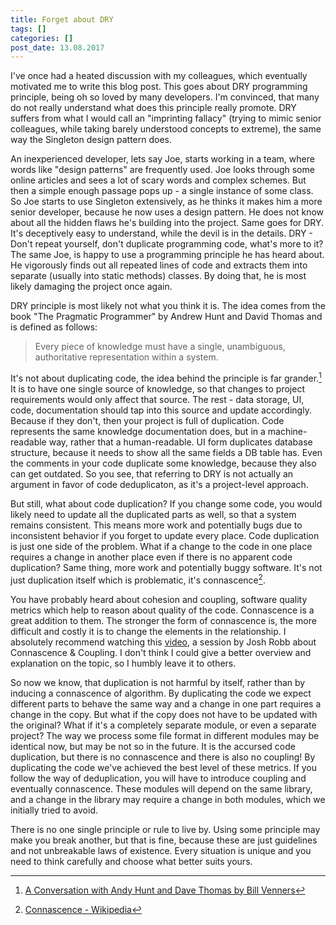 ```yaml
---
title: Forget about DRY
tags: []
categories: []
post_date: 13.08.2017
---
```


I've once had a heated discussion with my colleagues, which eventually motivated me to write this blog post. This goes about DRY programming principle, being oh so loved by many developers. I'm convinced, that many do not really understand what does this principle really promote. DRY suffers from what I would call an "imprinting fallacy" (trying to mimic senior colleagues, while taking barely understood concepts to extreme), the same way the Singleton design pattern does.

An inexperienced developer, lets say Joe, starts working in a team, where words like "design patterns" are frequently used. Joe looks through some online articles and sees a lot of scary words and complex schemes. But then a simple enough passage pops up - a single instance of some class. So Joe starts to use Singleton extensively, as he thinks it makes him a more senior developer, because he now uses a design pattern. He does not know about all the hidden flaws he's building into the project. Same goes for DRY. It's deceptively easy to understand, while the devil is in the details. DRY - Don't repeat yourself, don't duplicate programming code, what's more to it? The same Joe, is happy to use a programming principle he has heard about. He vigorously finds out all repeated lines of code and extracts them into separate (usually into static methods) classes. By doing that, he is most likely damaging the project once again.
<!--more-->

DRY principle is most likely not what you think it is. The idea comes from the book "The Pragmatic Programmer" by Andrew Hunt and David Thomas and is defined as follows:

<blockquote>Every piece of knowledge must have a single, unambiguous, authoritative representation within a system.</blockquote>

It's not about duplicating code, the idea behind the principle is far grander.[^1] It is to have one single source of knowledge, so that changes to project requirements would only affect that source. The rest - data storage, UI, code, documentation should tap into this source and update accordingly. Because if they don't, then your project is full of duplication. Code represents the same knowledge documentation does, but in a machine-readable way, rather that a human-readable. UI form duplicates database structure, because it needs to show all the same fields a DB table has. Even the comments in your code duplicate some knowledge, because they also can get outdated. So you see, that referring to DRY is not actually an argument in favor of code deduplicaton, as it's a project-level approach.

But still, what about code duplication? If you change some code, you would likely need to update all the duplicated parts as well, so that a system remains consistent. This means more work and potentially bugs due to inconsistent behavior if you forget to update every place. Code duplication is just one side of the problem. What if a change to the code in one place requires a change in another place even if there is no apparent code duplication? Same thing, more work and potentially buggy software. It's not just duplication itself which is problematic, it's connascence[^2].

You have probably heard about cohesion and coupling, software quality metrics which help to reason about quality of the code. Connascence is a great addition to them. The stronger the form of connascence is, the more difficult and costly it is to change the elements in the relationship. I absolutely recommend watching this [video](https://www.youtube.com/watch?v=Ip2o4vbAK3s&t=741), a session by Josh Robb about Connascence & Coupling. I don't think I could give a better overview and explanation on the topic, so I humbly leave it to others.

So now we know, that duplication is not harmful by itself, rather than by inducing a connascence of algorithm. By duplicating the code we expect different parts to behave the same way and a change in one part requires a change in the copy. But what if the copy does not have to be updated with the original? What if it's a completely separate module, or even a separate project? The way we process some file format in different modules may be identical now, but may be not so in the future. It is the accursed code duplication, but there is no connascence and there is also no coupling! By duplicating the code we've achieved the best level of these metrics. If you follow the way of deduplication, you will have to introduce coupling and eventually connascence. These modules will depend on the same library, and a change in the library may require a change in both modules, which we initially tried to avoid.

There is no one single principle or rule to live by. Using some principle may make you break another, but that is fine, because these are just guidelines and not unbreakable laws of existence. Every situation is unique and you need to think carefully and choose what better suits yours.

[^1]: <a title="A Conversation with Andy Hunt and Dave Thomas by Bill Venners" href="http://www.artima.com/intv/dry.html">A Conversation with Andy Hunt and Dave Thomas by Bill Venners</a>
[^2]: <a title="Connascence" href="https://en.wikipedia.org/wiki/Connascence_(computer_programming)">Connascence - Wikipedia</a>
